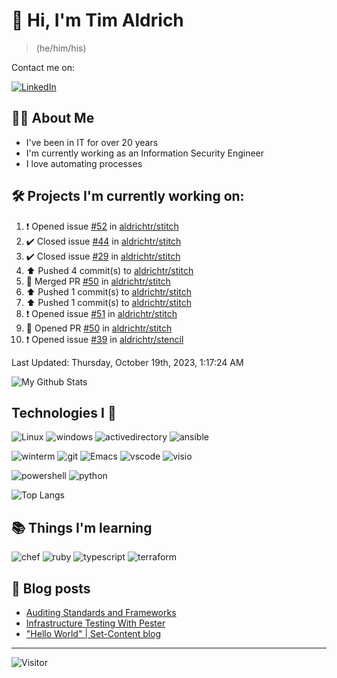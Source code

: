 # 👋 Hi, I'm Tim Aldrich

> (he/him/his)

Contact me on:

<a href="https://www.linkedin.com/in/timothy-r-aldrich/?lipi=urn%3Ali%3Apage%3Ad_flagship3_feed%3BMS0i193dS%2Fi6SvBKYxyEnQ%3D%3D">![LinkedIn](https://img.shields.io/badge/LinkedIn-0077B5?style=for-the-badge&logo=linkedin&logoColor=white)</a>



## 👩‍💻 About Me

- I've been in IT for over 20 years
- I'm currently working as an Information Security Engineer
- I love automating processes

## 🛠️ Projects I'm currently working on:


<!--RECENT_ACTIVITY:start-->
1. ❗️ Opened issue [#52](https://github.com/aldrichtr/stitch/issues/52) in [aldrichtr/stitch](https://github.com/aldrichtr/stitch)<br>
2. ✔️ Closed issue [#44](https://github.com/aldrichtr/stitch/issues/44) in [aldrichtr/stitch](https://github.com/aldrichtr/stitch)<br>
3. ✔️ Closed issue [#29](https://github.com/aldrichtr/stitch/issues/29) in [aldrichtr/stitch](https://github.com/aldrichtr/stitch)<br>
4. ⬆️ Pushed 4 commit(s) to [aldrichtr/stitch](https://github.com/aldrichtr/stitch)<br>
5. 🎉 Merged PR [#50](https://github.com/aldrichtr/stitch/pull/50) in [aldrichtr/stitch](https://github.com/aldrichtr/stitch)<br>
6. ⬆️ Pushed 1 commit(s) to [aldrichtr/stitch](https://github.com/aldrichtr/stitch)<br>
7. ⬆️ Pushed 1 commit(s) to [aldrichtr/stitch](https://github.com/aldrichtr/stitch)<br>
8. ❗️ Opened issue [#51](https://github.com/aldrichtr/stitch/issues/51) in [aldrichtr/stitch](https://github.com/aldrichtr/stitch)<br>
9. 💪 Opened PR [#50](https://github.com/aldrichtr/stitch/pull/50) in [aldrichtr/stitch](https://github.com/aldrichtr/stitch)<br>
10. ❗️ Opened issue [#39](https://github.com/aldrichtr/stencil/issues/39) in [aldrichtr/stencil](https://github.com/aldrichtr/stencil)<br>
<!--RECENT_ACTIVITY:end-->

<!--RECENT_ACTIVITY:last_update-->
Last Updated: Thursday, October 19th, 2023, 1:17:24 AM
<!--RECENT_ACTIVITY:last_update_end-->


<!--
  Configuration for the Github stats widget:
  https://github.com/anuraghazra/github-readme-stats
-->
![My Github Stats](https://github-readme-stats.vercel.app/api?username=aldrichtr&count_private=true&show=prs_merged,reviews&show_icons=true&theme=onedark)

## Technologies I 💖



<!--
  these urls are helpful in creating these:
  https://simpleicons.org/
  https://github.com/simple-icons/simple-icons/blob/develop/slugs.md
  https://shields.io/category/activity
-->

![Linux](https://img.shields.io/badge/linux-282C34?logo=linux&logoColor=white&style=plastic)
![windows](https://img.shields.io/badge/windows-282C34?logo=windows&style=plastic)
![activedirectory](https://img.shields.io/badge/activedirectory-282C34?logo=microsoft&style=plastic)
![ansible](https://img.shields.io/badge/ansible-282C34?logo=ansible&style=plastic)

![winterm](https://img.shields.io/badge/winterm-282C34?logo=windowsterminal&style=plastic)
![git](https://img.shields.io/badge/git-282C34?logo=git&logoColor=F05032&style=plastic)
![Emacs](https://img.shields.io/badge/gnuemacs-282C34?logo=gnuemacs&logoColor=blueviolet&style=plastic)
![vscode](https://img.shields.io/badge/vscode-282C34?logo=visualstudiocode&style=plastic)
![visio](https://img.shields.io/badge/visio-282C34?logo=microsoftvisio&style=plastic)

![powershell](https://img.shields.io/badge/powershell-282C34?logo=powershell&style=plastic)
![python](https://img.shields.io/badge/python-282C34?logo=python&style=282C34plastic)

![Top Langs](https://github-readme-stats.vercel.app/api/top-langs/?username=aldrichtr&layout=donut-vertical&theme=onedark)

## 📚 Things I'm learning

![chef](https://img.shields.io/badge/chef-282C34?logo=chef&style=plastic)
![ruby](https://img.shields.io/badge/ruby-282C34?logo=ruby&style=plastic)
![typescript](https://img.shields.io/badge/typescript-282C34?logo=typescript&style=plastic)
![terraform](https://img.shields.io/badge/terraform-282C34?logo=terraform&style=plastic)

## 📃 Blog posts

<!-- BLOG-POST-LIST:START -->
- [Auditing Standards and Frameworks](https://aldrichtr.github.io/posts/auditing-standards-and-frameworks/)
- [Infrastructure Testing With Pester](https://aldrichtr.github.io/posts/infrastructure-testing-with-pester/)
- [&quot;Hello World&quot; | Set-Content blog](https://aldrichtr.github.io/posts/my-first-post/)
<!-- BLOG-POST-LIST:END -->

---

![Visitor](https://visitor-badge.laobi.icu/badge?page_id=aldrichtr.aldrichtr)
